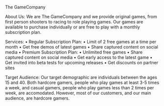 The GameCompany

About Us:
We are The GameCompany and we provide original games, from first person 
shooters to racing to role playing games.  Our games are available to 
purchase individually or are free to play with a monthly subscription 
plan. 

Services:
•	Regular Subscription Plan:
•	Limit of 2 free games at a time per month
•	Get free demos of latest games
•	Share captured content on social media
•	Premium Subscription Plan:
•	Unlimited free games
•	Share captured content on social media
•	Get early access to the latest game
•	Get invited into beta tests for upcoming releases
•	Get discounts on partner sites

Target Audience:
Our target demographic are individuals between the ages 15 and 40.  Both 
hardcore gamers, people who play games at least 3-5 times a week, and 
casual gamers, people who play games less than 2 times per week, are 
accomodated.  However, most of our customers, and our main audience, are 
hardcore gamers.

